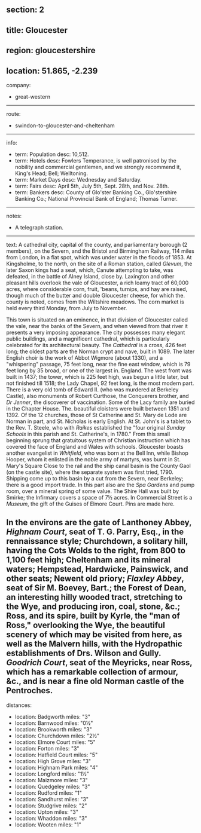 section: 2
----
title: Gloucester
----
region: gloucestershire
----
location: 51.865, -2.239
----
company:
- great-western
----
route:
- swindon-to-gloucester-and-cheltenham
----
info:
- term: Population
  desc: 10,512.
- term: Hotels
  desc: Fowlers Temperance, is well patronised by the nobility and commercial gentlemen, and we strongly recommend it, King's Head; Bell; Welltoning.
- term: Market Days
  desc: Wednesday and Saturday.
- term: Fairs
  desc: April 5th, July 5th, Sept. 28th, and Nov. 28th.
- term: Bankers
  desc: County of Glo'ster Banking Co., Glo'stershire Banking Co.; National Provincial Bank of England; Thomas Turner.
----
notes:
- A telegraph station.
----
text: A cathedral city, capital of the county, and parliamentary borough (2 members), on the Severn, and the Bristol and Birmingham Railway, 114 miles from London, in a flat spot, which was under water in the floods of 1853. At Kingsholme, to the north, on the site of a Roman station, called *Glevum*, the later Saxon kings had a seat, which, Canute attempting to take, was defeated, in the battle of Alney Island, close by. Laxington and other pleasant hills overlook the vale of Gloucester, a rich loamy tract of 60,000 acres, where considerable corn, fruit, 'beans, turnips, and hay are raised, though much of the butter and double Gloucester cheese, for which the. county is noted, comes from the Wiltshire meadows. The corn market is held every third Monday, from July to November.

This town is situated on an eminence, in that division of Gloucester called the vale, near the banks of the Severn, and when viewed from that river it presents a very imposing appearance. The city possesses many elegant public buildings, and a magnificent cathedral, which is particularly celebrated for its architectural beauty. The *Cathedral* is a cross, 426 feet long; the oldest parts are the Norman crypt and nave, built in 1089. The later English choir is the work of Abbot Wigmore (about 1330), and a "whispering" passage, 75 feet long, near the fine east window, which is 79 feet long by 35 broad, or one of the largest in. England. The west front was built in 1437; the tower, which is 225 feet high, was begun a little later, but not finished till 1518; the Lady Chapel, 92 feet long, is the most modern part. There is a very old tomb of Edward II. (who was murdered at Berkeley Castle), also monuments of Robert Curthose, the Conquerers brother, and *Dr Jenner*, the discoverer of vaccination. Some of the Lacy family are buried in the Chapter House. The. beautiful cloisters were built between 1351 and 1392. Of the 12 churches, those of St Catherine and St. Mary de Lode are Norman in part, and St. Nicholas is early English. At St. John's is a tablet to the Rev. T. Steele, who with *Raikes* established the "four original *Sunday Schools* in this parish and St. Catherine's, in 1780." From this small beginning sprung that gratuitous system of Christian instruction which has covered the face of England and Wales with schools. Gloucester boasts another evangelist in *Whitfield*, who was born at the Bell Inn, while Bishop Hooper, whom it enlisted in the noble army of martyrs, was burnt in St. Mary's Square Close to the rail and the ship canal basin is the County Gaol (on the castle site), where the separate system was first tried, 1790. Shipping come up to this basin by a cut from the Severn, near Berkeley; there is a good import trade. In this part also are the *Spa Gardens* and pump room, over a mineral spring of some value. The Shire Hall was built by Smirke; the Infirmary covers a space of 7½ acres. In Commercial Street is a *Museum*, the gift of the Guises of Elmore Court. Pins are made here.

In the environs are the gate of Lanthoney Abbey, *Highnam Court*, seat of T. G. Parry, Esq., in the rennaissance style; Churchdown, a solitary hill, having the Cots Wolds to the right, from 800 to 1,100 feet high; Cheltenham and its mineral waters; Hempstead, Hardwicke, Painswick, and other seats; Newent old priory; *Flaxley Abbey*, seat of Sir M. Boevey, Bart.; the Forest of Dean, an interesting hilly wooded tract, stretching to the Wye, and producing iron, coal, stone, &c.; Ross, and its spire, built by Kyrle, the "man of Ross," overlooking the Wye, the beautiful scenery of which may be visited from here, as well as the Malvern hills, with the Hydropathic establishments of Drs. Wilson and Gully. *Goodrich Court*, seat of the Meyricks, near Ross, which has a remarkable collection of armour, &c., and is near a fine old Norman castle of the Pentroches.
----
distances:
- location: Badgworth
  miles: "3"
- location: Barnwood
  miles: "0½"
- location: Brookworth
  miles: "3"
- location: Churchdown
  miles: "2½"
- location: Elmore Court
  miles: "5"
- location: Forton
  miles: "3"
- location: Hatfield Court
  miles: "5"
- location: High Grove
  miles: "3"
- location: Highnam Park
  miles: "4"
- location: Longford
  miles: "1½"
- location: Maizmore
  miles: "3"
- location: Quedgeley
  miles: "3"
- location: Rudford
  miles: "1"
- location: Sandhurst
  miles: "3"
- location: Studgrive
  miles: "2"
- location: Upton
  miles: "3"
- location: Whaddon
  miles: "3"
- location: Wooten
  miles: "1"
